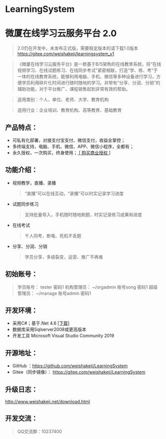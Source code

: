 ﻿# LearningSystem
# 微厦在线学习云服务平台 2.0

>2.0仍在开发中，未发布正式版，需要稳定版本的请下载1.0版本
<a href="https://gitee.com/weishakeji/learningsystem_v1" target="_blank">https://gitee.com/weishakeji/learningsystem_v1</a> 

>《微厦在线学习云服务平台》是一款基于B/S架构的在线教育系统，将“在线视频学习、在线试题练习、在线同步考试”紧密相联，打造“学、练、考”于一体的在线教育系统，能够利用电脑、手机、微信等多种设备进行学习，方便学员利用碎片化时间进行随时随地的学习。并带有“分享、分润、分销”的辅助功能，对于平台推广、课程销售起到非常有效的帮助。

>适用类别：个人、单位、老师、大学、教育机构

>适用行业：企业培训、教育机构、高等教育、基础教育

## 产品特点：
* 可私有化部署，对接支付宝支付、微信支付，收益全掌控；
* 多终端支持，电脑、手机、微信、APP、微信小程序，全都有；
* 永久授权，一次购买，终身使用；<a href="http://www.weishakeji.net/price.html" target="_blank" size=12> [ 购买商业授权 ] </a>

## 功能介绍：
* 视频教学，直播、录播
   > “直播”可以在线互动，“录播”可以时实记录学习进度

* 试题同步练习
   > 支持批量导入，手机随时随地刷题，时实记录练习成果和进度

* 在线考试
   > 千人同考，断电、死机不丢题
   
* 分享、分润、分销
   > 学员分享，多级裂变，运营、推广不再难

## 初始账号：
>学员账号： tester 密码1
>机构管理员： ~/orgadmin 账号song 密码1
>超级管理员： ~/manage  账号admin 密码1


## 开发环境：
* 采用C#；基于.Net 4.6 <a href="https://www.microsoft.com/zh-CN/download/details.aspx?id=53344" target="_blank" size=12>[下载]</a>
* 数据库采用Sqlserver2008或更高版本
* 开发工具 Microsoft Visual Studio Community 2019

## 开源地址：
* GitHub ：<a href="https://github.com/weishakeji/LearningSystem" target="_blank">https://github.com/weishakeji/LearningSystem</a> 
* Gitee（同步镜像）： <a href="https://gitee.com/weishakeji/LearningSystem" target="_blank">https://gitee.com/weishakeji/LearningSystem</a> 

## 升级日志：
<a href="http://www.weishakeji.net/download.html" target="_blank">http://www.weishakeji.net/download.html</a> 

## 开发交流：
>QQ交流群：10237400

